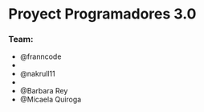 <h1>Proyect Programadores 3.0</h1>

<h3>Team:</h3>
<ul>
  <li>@franncode<li>
  <li>@nakrull11<li>
  <li>@Barbara Rey</li>
  <li>@Micaela Quiroga</li>
</ul>
